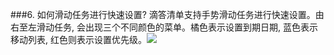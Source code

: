 ###6. 如何滑动任务进行快速设置?
滴答清单支持手势滑动任务进行快速设置。由右至左滑动任务, 会出现三个不同颜色的菜单。橘色表示设置到期日期, 蓝色表示移动列表, 红色则表示设置优先级。![](/images/image040.png)
